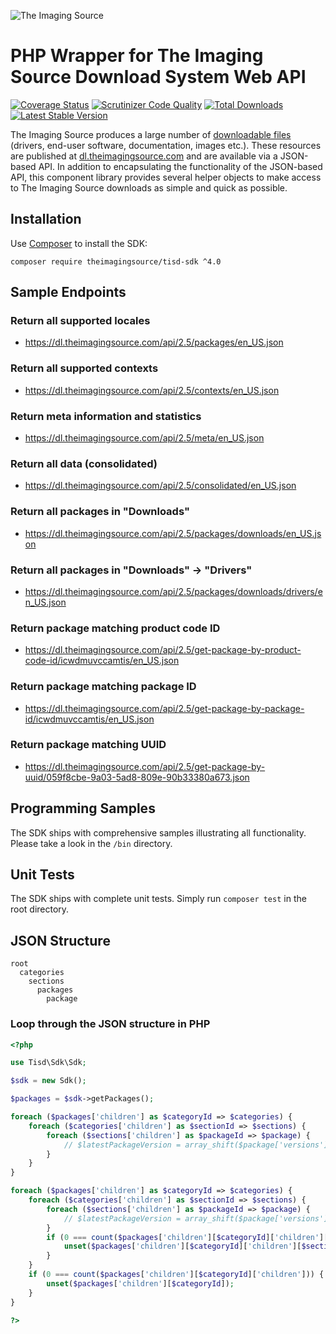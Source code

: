 ![The Imaging Source](http://s1.www.theimagingsource.com/application-0.0.0/img/corporate_id/tis_logo.png)

# PHP Wrapper for The Imaging Source Download System Web API

[![Coverage Status](https://coveralls.io/repos/jonathanmaron/theimagingsource-tisd/badge.svg?branch=master&service=github)](https://coveralls.io/github/jonathanmaron/theimagingsource-tisd?branch=master)
[![Scrutinizer Code Quality](https://scrutinizer-ci.com/g/jonathanmaron/theimagingsource-tisd/badges/quality-score.png?b=master)](https://scrutinizer-ci.com/g/jonathanmaron/theimagingsource-tisd/?branch=master)
[![Total Downloads](https://poser.pugx.org/theimagingsource/tisd/downloads)](https://packagist.org/packages/theimagingsource/tisd)
[![Latest Stable Version](https://poser.pugx.org/theimagingsource/tisd/v/stable)](https://packagist.org/packages/theimagingsource/tisd)

The Imaging Source produces a large number of [downloadable files](http://dl-gui.theimagingsource.com/) (drivers, end-user software, documentation, images etc.). These resources are published at [dl.theimagingsource.com](https://dl.theimagingsource.com/) and are available via a JSON-based API. In addition to encapsulating the functionality of the JSON-based API, this component library provides several helper objects to make access to The Imaging Source downloads as simple and quick as possible.


## Installation

Use [Composer](https://getcomposer.org/doc/00-intro.md#globally) to install the SDK:

```composer require theimagingsource/tisd-sdk ^4.0```

## Sample Endpoints

### Return all supported locales

* https://dl.theimagingsource.com/api/2.5/packages/en_US.json

### Return all supported contexts

* https://dl.theimagingsource.com/api/2.5/contexts/en_US.json

### Return meta information and statistics

* https://dl.theimagingsource.com/api/2.5/meta/en_US.json

### Return all data (consolidated)

* https://dl.theimagingsource.com/api/2.5/consolidated/en_US.json

### Return all packages in "Downloads"

* https://dl.theimagingsource.com/api/2.5/packages/downloads/en_US.json

### Return all packages in "Downloads" -> "Drivers"

* https://dl.theimagingsource.com/api/2.5/packages/downloads/drivers/en_US.json

### Return package matching product code ID

* https://dl.theimagingsource.com/api/2.5/get-package-by-product-code-id/icwdmuvccamtis/en_US.json

### Return package matching package ID

* https://dl.theimagingsource.com/api/2.5/get-package-by-package-id/icwdmuvccamtis/en_US.json

### Return package matching UUID

* https://dl.theimagingsource.com/api/2.5/get-package-by-uuid/059f8cbe-9a03-5ad8-809e-90b33380a673.json


## Programming Samples

The SDK ships with comprehensive samples illustrating all functionality. Please take a look in the `/bin` directory.


## Unit Tests

The SDK ships with complete unit tests. Simply run `composer test` in the root directory.


## JSON Structure

```
root
  categories
    sections
      packages
        package
```

### Loop through the JSON structure in PHP

```php
<?php

use Tisd\Sdk\Sdk;

$sdk = new Sdk();

$packages = $sdk->getPackages();

foreach ($packages['children'] as $categoryId => $categories) {
    foreach ($categories['children'] as $sectionId => $sections) {
        foreach ($sections['children'] as $packageId => $package) {
            // $latestPackageVersion = array_shift($package['versions']);
        }
    }
}

foreach ($packages['children'] as $categoryId => $categories) {
    foreach ($categories['children'] as $sectionId => $sections) {
        foreach ($sections['children'] as $packageId => $package) {
            // $latestPackageVersion = array_shift($package['versions']);
        }
        if (0 === count($packages['children'][$categoryId]['children'][$sectionId]['children'])) {
            unset($packages['children'][$categoryId]['children'][$sectionId]);
        }
    }
    if (0 === count($packages['children'][$categoryId]['children'])) {
        unset($packages['children'][$categoryId]);
    }
}

?>
```

